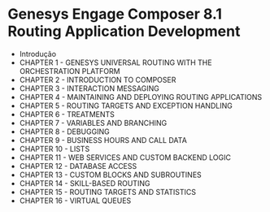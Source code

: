 # Genesys Engage Composer 8.1 Routing Application Development

- Introdução
- CHAPTER 1 - GENESYS UNIVERSAL ROUTING WITH THE ORCHESTRATION PLATFORM
- CHAPTER 2 - INTRODUCTION TO COMPOSER
- CHAPTER 3 - INTERACTION MESSAGING
- CHAPTER 4 - MAINTAINING AND DEPLOYING ROUTING APPLICATIONS
- CHAPTER 5 - ROUTING TARGETS AND EXCEPTION HANDLING
- CHAPTER 6 - TREATMENTS
- CHAPTER 7 - VARIABLES AND BRANCHING
- CHAPTER 8 - DEBUGGING
- CHAPTER 9 - BUSINESS HOURS AND CALL DATA
- CHAPTER 10 - LISTS
- CHAPTER 11 - WEB SERVICES AND CUSTOM BACKEND LOGIC
- CHAPTER 12 - DATABASE ACCESS
- CHAPTER 13 - CUSTOM BLOCKS AND SUBROUTINES
- CHAPTER 14 - SKILL-BASED ROUTING
- CHAPTER 15 - ROUTING TARGETS AND STATISTICS
- CHAPTER 16 - VIRTUAL QUEUES
